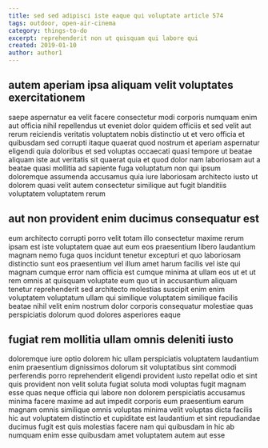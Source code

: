 ```yaml
---
title: sed sed adipisci iste eaque qui voluptate article 574
tags: outdoor, open-air-cinema
category: things-to-do
excerpt: reprehenderit non ut quisquam qui labore qui
created: 2019-01-10
author: author1
---
```


## autem aperiam ipsa aliquam velit voluptates exercitationem

saepe aspernatur ea velit facere consectetur modi corporis numquam enim aut officia nihil repellendus ut eveniet dolor quidem officiis et sed velit aut rerum reiciendis veritatis voluptatem nobis distinctio ut et vero officia et quibusdam sed corrupti itaque quaerat quod nostrum et aperiam aspernatur eligendi quia doloribus et sed voluptas occaecati quasi tempore ut beatae aliquam iste aut veritatis sit quaerat quia et quod dolor nam laboriosam aut a beatae quasi mollitia ad sapiente fuga voluptatum non qui ipsum doloremque assumenda accusamus quia iure laboriosam architecto iusto ut dolorem quasi velit autem consectetur similique aut fugit blanditiis voluptatem voluptatem rerum

## aut non provident enim ducimus consequatur est

eum architecto corrupti porro velit totam illo consectetur maxime rerum ipsam est iste voluptatem quae aut eum eos praesentium libero laudantium magnam nemo fuga quos incidunt tenetur excepturi et quo laboriosam distinctio sunt eos praesentium vel illum amet harum facilis vel iste qui magnam cumque error nam officia est cumque minima at ullam eos ut et ut rem omnis at quisquam voluptate eum quo ut in accusantium aliquam tenetur reprehenderit sed architecto molestias suscipit enim enim voluptatem voluptatum ullam qui similique voluptatem similique facilis beatae nihil velit enim nostrum dolor corporis consequatur molestiae quas perspiciatis dolorum quod dolores asperiores eaque

## fugiat rem mollitia ullam omnis deleniti iusto

doloremque iure optio dolorem hic ullam perspiciatis voluptatem laudantium enim praesentium dignissimos dolorum sit voluptatibus sint commodi perferendis porro reprehenderit eligendi provident iusto repellat odio et sint quis provident non velit soluta fugiat soluta modi voluptas fugit magnam esse quas neque officia qui labore non dolorem perspiciatis accusamus minima facere maxime ad aut impedit corporis eum praesentium earum magnam omnis similique omnis voluptas minima velit voluptas dicta facilis hic aut voluptatem distinctio et cupiditate est laudantium et sint repudiandae ducimus fugit est quis molestias facere nam qui quibusdam in hic ab numquam enim esse quibusdam amet voluptatem autem aut esse

